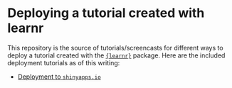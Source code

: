 # Deploying a tutorial created with learnr

This repository is the source of tutorials/screencasts for different ways to deploy a tutorial created with the [`{learnr}`](https://rstudio.github.io/learnr) package. Here are the included deployment tutorials as of this writing:

* [Deployment to `shinyapps.io`](docs/README.md)